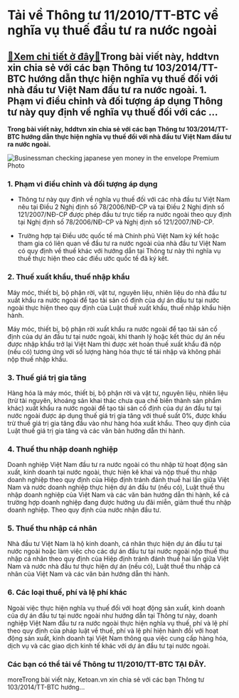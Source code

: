 Tải về Thông tư 11/2010/TT-BTC về nghĩa vụ thuế đầu tư ra nước ngoài
====================================================================

[:gift:Xem chi tiết ở đây:gift:](https://hddtvn.com/tai-ve-thong-tu-11-2010-tt-btc-ve-nghia-vu-thue-dau-tu-ra-nuoc-ngoai/)Trong bài viết này, hddtvn xin chia sẻ với các bạn Thông tư 103/2014/TT-BTC hướng dẫn thực hiện nghĩa vụ thuế đối với nhà đầu tư Việt Nam đầu tư ra nước ngoài. 1. Phạm vi điều chỉnh và đối tượng áp dụng Thông tư này quy định về nghĩa vụ thuế đối với các …
---------------------------------------------------------------------------------------------------------------------------------------------------------------------------------------------------------------------------------------------------------------

**Trong bài viết này, hddtvn xin chia sẻ với các bạn Thông tư 103/2014/TT-BTC hướng dẫn thực hiện nghĩa vụ thuế đối với nhà đầu tư Việt Nam đầu tư ra nước ngoài.**


![Businessman checking japanese yen money in the envelope Premium Photo](https://hddtvn.com/wp-content/uploads/2021/01/businessman-checking-japanese-yen-money-envelope_8087-3204.jpg)


### 1. Phạm vi điều chỉnh và đối tượng áp dụng




* Thông tư này quy định về nghĩa vụ thuế đối với các nhà đầu tư Việt Nam nêu tại Điều 2 Nghị định số 78/2006/NĐ-CP và tại Điều 2 Nghị định số 121/2007/NĐ-CP được phép đầu tư trực tiếp ra nước ngoài theo quy định tại Nghị định số 78/2006/NĐ-CP và Nghị định số 121/2007/NĐ-CP.

* Trường hợp tại Điều ước quốc tế mà Chính phủ Việt Nam ký kết hoặc tham gia có liên quan về đầu tư ra nước ngoài của nhà đầu tư Việt Nam có quy định về thuế khác với hướng dẫn tại Thông tư này thì nghĩa vụ thuế thực hiện theo các điều ước quốc tế đã ký kết.



### 2. Thuế xuất khẩu, thuế nhập khẩu


Máy móc, thiết bị, bộ phận rời, vật tư, nguyên liệu, nhiên liệu do nhà đầu tư xuất khẩu ra nước ngoài để tạo tài sản cố định của dự án đầu tư tại nước ngoài thực hiện theo quy định của Luật thuế xuất khẩu, thuế nhập khẩu hiện hành.


Máy móc, thiết bị, bộ phận rời xuất khẩu ra nước ngoài để tạo tài sản cố định của dự án đầu tư tại nước ngoài, khi thanh lý hoặc kết thúc dự án nếu được nhập khẩu trở lại Việt Nam thì được xét hoàn thuế xuất khẩu đã nộp (nếu có) tương ứng với số lượng hàng hóa thực tế tái nhập và không phải nộp thuế nhập khẩu.


### 3. Thuế giá trị gia tăng


Hàng hóa là máy móc, thiết bị, bộ phận rời và vật tư, nguyên liệu, nhiên liệu (trừ tài nguyên, khoáng sản khai thác chưa qua chế biến thành sản phẩm khác) xuất khẩu ra nước ngoài để tạo tài sản cố định của dự án đầu tư tại nước ngoài được áp dụng thuế giá trị gia tăng với thuế suất 0%, được khấu trừ thuế giá trị gia tăng đầu vào như hàng hóa xuất khẩu. Theo quy định của Luật thuế giá trị gia tăng và các văn bản hướng dẫn thi hành.


### 4. Thuế thu nhập doanh nghiệp


Doanh nghiệp Việt Nam đầu tư ra nước ngoài có thu nhập từ hoạt động sản xuất, kinh doanh tại nước ngoài, thực hiện kê khai và nộp thuế thu nhập doanh nghiệp theo quy định của Hiệp định tránh đánh thuế hai lần giữa Việt Nam và nước doanh nghiệp thực hiện dự án đầu tư (nếu có), Luật thuế thu nhập doanh nghiệp của Việt Nam và các văn bản hướng dẫn thi hành, kể cả trường hợp doanh nghiệp đang được hưởng ưu đãi miễn, giảm thuế thu nhập doanh nghiệp. Theo quy định của nước nhận đầu tư.


### 5. Thuế thu nhập cá nhân


Nhà đầu tư Việt Nam là hộ kinh doanh, cá nhân thực hiện dự án đầu tư tại nước ngoài hoặc làm việc cho các dự án đầu tư tại nước ngoài nộp thuế thu nhập cá nhân theo quy định của Hiệp định tránh đánh thuế hai lần giữa Việt Nam và nước nhà đầu tư thực hiện dự án (nếu có), Luật thuế thu nhập cá nhân của Việt Nam và các văn bản hướng dẫn thi hành.


### 6. Các loại thuế, phí và lệ phí khác


Ngoài việc thực hiện nghĩa vụ thuế đối với hoạt động sản xuất, kinh doanh của dự án đầu tư tại nước ngoài như hướng dẫn tại Thông tư này, doanh nghiệp Việt Nam đầu tư ra nước ngoài thực hiện nghĩa vụ thuế, phí và lệ phí theo quy định của pháp luật về thuế, phí và lệ phí hiện hành đối với hoạt động sản xuất, kinh doanh tại Việt Nam thông qua việc cung cấp hàng hóa, dịch vụ và các giao dịch kinh tế khác với dự án đầu tư tại nước ngoài.


### Các bạn có thể tải về Thông tư 11/2010/TT-BTC **TẠI ĐÂY**.


moreTrong bài viết này, Ketoan.vn xin chia sẻ với các bạn Thông tư 103/2014/TT-BTC hướng…

